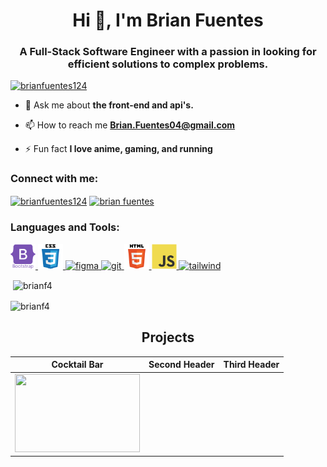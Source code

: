 <h1 align="center">Hi 👋, I'm Brian Fuentes</h1>
<h3 align="center">A Full-Stack Software Engineer with a passion in looking for efficient solutions to complex problems.</h3>

<p align="left"> <a href="https://twitter.com/brianfuentes124" target="blank"><img src="https://img.shields.io/twitter/follow/brianfuentes124?logo=twitter&style=for-the-badge" alt="brianfuentes124" /></a> </p>

- 💬 Ask me about **the front-end and api's.**

- 📫 How to reach me **Brian.Fuentes04@gmail.com**

- ⚡ Fun fact **I love anime, gaming, and running**

<h3 align="left">Connect with me:</h3>
<p align="left">
<a href="https://twitter.com/brianfuentes124" target="blank"><img align="center" src="https://raw.githubusercontent.com/rahuldkjain/github-profile-readme-generator/master/src/images/icons/Social/twitter.svg" alt="brianfuentes124" height="30" width="40" /></a>
<a href="https://linkedin.com/in/brian fuentes" target="blank"><img align="center" src="https://raw.githubusercontent.com/rahuldkjain/github-profile-readme-generator/master/src/images/icons/Social/linked-in-alt.svg" alt="brian fuentes" height="30" width="40" /></a>
</p>

<h3 align="left">Languages and Tools:</h3>
<p align="left"> <a href="https://getbootstrap.com" target="_blank" rel="noreferrer"> <img src="https://raw.githubusercontent.com/devicons/devicon/master/icons/bootstrap/bootstrap-plain-wordmark.svg" alt="bootstrap" width="40" height="40"/> </a> <a href="https://www.w3schools.com/css/" target="_blank" rel="noreferrer"> <img src="https://raw.githubusercontent.com/devicons/devicon/master/icons/css3/css3-original-wordmark.svg" alt="css3" width="40" height="40"/> </a> <a href="https://www.figma.com/" target="_blank" rel="noreferrer"> <img src="https://www.vectorlogo.zone/logos/figma/figma-icon.svg" alt="figma" width="40" height="40"/> </a> <a href="https://git-scm.com/" target="_blank" rel="noreferrer"> <img src="https://www.vectorlogo.zone/logos/git-scm/git-scm-icon.svg" alt="git" width="40" height="40"/> </a> <a href="https://www.w3.org/html/" target="_blank" rel="noreferrer"> <img src="https://raw.githubusercontent.com/devicons/devicon/master/icons/html5/html5-original-wordmark.svg" alt="html5" width="40" height="40"/> </a> <a href="https://developer.mozilla.org/en-US/docs/Web/JavaScript" target="_blank" rel="noreferrer"> <img src="https://raw.githubusercontent.com/devicons/devicon/master/icons/javascript/javascript-original.svg" alt="javascript" width="40" height="40"/> </a> <a href="https://tailwindcss.com/" target="_blank" rel="noreferrer"> <img src="https://www.vectorlogo.zone/logos/tailwindcss/tailwindcss-icon.svg" alt="tailwind" width="40" height="40"/> </a> </p>

<p>&nbsp;<img align="center" src="https://github-readme-stats.vercel.app/api?username=brianf4&show_icons=true&locale=en" alt="brianf4" /></p>

<p><img align="center" src="https://github-readme-streak-stats.herokuapp.com/?user=brianf4&" alt="brianf4" /></p>

<h2 align="center">Projects</h2>

| Cocktail Bar | Second Header | Third Header|
| ------------ | ------------  | ----------- |
| <img src="https://github.com/brianf4/briansCocktailBar/blob/main/images/cocktailBarThumbnail.gif" width="200" height="125"> |
